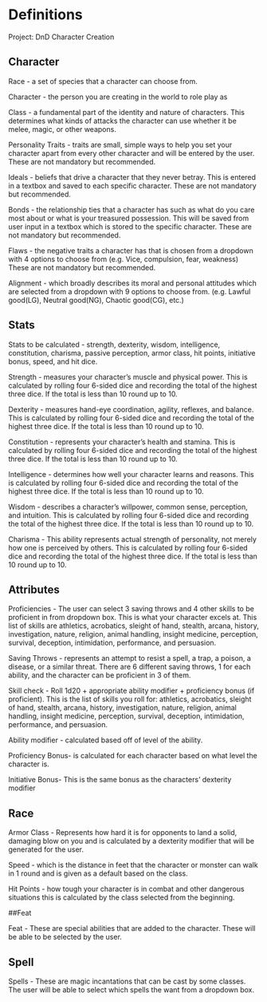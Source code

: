 # Definitions

Project: DnD Character Creation

## Character
Race - a set of species that a character can choose from.

Character -  the person you are creating in the world to role play as

Class - a fundamental part of the identity and nature of characters. This determines what kinds of attacks the character can use whether it be melee, magic, or other weapons.

Personality Traits - traits are small, simple ways to help you set your character apart from every other character and will be entered by the user. These are not mandatory but recommended.

Ideals - beliefs that drive a character that they never betray.  This is entered in a textbox and saved to each specific character. These are not mandatory but recommended.

Bonds - the relationship ties that a character has such as what do you care most about or what is your treasured possession.  This will be saved from user input in a textbox which is stored to the specific character. These are not mandatory but recommended.

Flaws - the negative traits a character has that is chosen from a dropdown with 4 options to choose from (e.g. Vice, compulsion, fear, weakness) These are not mandatory but recommended.

Alignment - which broadly describes its moral and personal attitudes which are selected from a dropdown with 9 options to choose from.  (e.g. Lawful good(LG), Neutral good(NG), Chaotic good(CG), etc.) 

## Stats

Stats to be calculated - strength, dexterity, wisdom, intelligence, constitution, charisma, passive perception, armor class, hit points, initiative bonus, speed, and hit dice.

Strength - measures your character’s muscle and physical power. This is calculated by rolling four 6-sided dice and recording the total of the highest three dice. If the total is less than 10 round up to 10.

Dexterity - measures hand-eye coordination, agility, reflexes, and balance. This is calculated by rolling four 6-sided dice and recording the total of the highest three dice. If the total is less than 10 round up to 10.

Constitution - represents your character’s health and stamina. This is calculated by rolling four 6-sided dice and recording the total of the highest three dice. If the total is less than 10 round up to 10.

Intelligence - determines how well your character learns and reasons. This is calculated by rolling four 6-sided dice and recording the total of the highest three dice. If the total is less than 10 round up to 10.

Wisdom - describes a character’s willpower, common sense, perception, and intuition. This is calculated by rolling four 6-sided dice and recording the total of the highest three dice. If the total is less than 10 round up to 10.

Charisma - This ability represents actual strength of personality, not merely how one is perceived by others. This is calculated by rolling four 6-sided dice and recording the total of the highest three dice. If the total is less than 10 round up to 10.

## Attributes

Proficiencies - The user can select 3 saving throws and 4 other skills to be proficient in from dropdown box. This is what your character excels at. This list of skills are athletics, acrobatics, sleight of hand, stealth, arcana, history, investigation, nature, religion, animal handling, insight medicine, perception, survival, deception, intimidation, performance, and persuasion.

Saving Throws - represents an attempt to resist a spell, a trap, a poison, a disease, or a similar threat. There are 6 different saving throws, 1 for each ability, and the character can be proficient in 3 of them.

Skill check - Roll 1d20 + appropriate ability modifier + proficiency bonus (if proficient). This is the list of skills you roll for: athletics, acrobatics, sleight of hand, stealth, arcana, history, investigation, nature, religion, animal handling, insight medicine, perception, survival, deception, intimidation, performance, and persuasion.

Ability modifier - calculated based off of level of the ability.

Proficiency Bonus- is calculated for each character based on what level the character is.

Initiative Bonus- This is the same bonus as the characters’ dexterity modifier

## Race

Armor Class - Represents how hard it is for opponents to land a solid, damaging blow on you and is calculated by a dexterity modifier that will be generated for the user.

Speed - which is the distance in feet that the character or monster can walk in 1 round and is given as a default based on the class.

Hit Points - how tough your character is in combat and other dangerous situations this is calculated by the class selected from the beginning.

##Feat

Feat - These are special abilities that are added to the character. These will be able to be selected by the user.

## Spell

Spells - These are magic incantations that can be cast by some classes. The user will be able to select which spells the want from a dropdown box.
